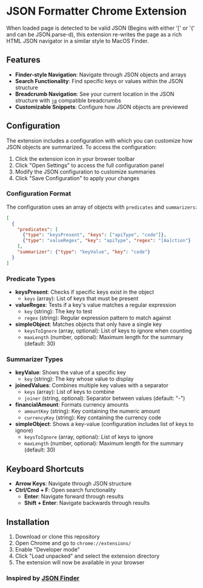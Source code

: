 # JSON Formatter Chrome Extension

When loaded page is detected to be valid JSON (Begins with either '[' or '{' and can be JSON.parse-d), this extension re-writes the page as a rich HTML JSON navigator in a similar style to MacOS Finder.

## Features

- **Finder-style Navigation**: Navigate through JSON objects and arrays
- **Search Functionality**: Find specific keys or values within the JSON structure
- **Breadcrumb Navigation**: See your current location in the JSON structure with [`jq`](https://jqlang.org/) compatible breadcrumbs
- **Customizable Snippets**: Configure how JSON objects are previewed

## Configuration

The extension includes a configuration with which you can customize how JSON objects are summarized. To access the configuration:

1. Click the extension icon in your browser toolbar
2. Click "Open Settings" to access the full configuration panel
3. Modify the JSON configuration to customize summaries
4. Click "Save Configuration" to apply your changes

### Configuration Format

The configuration uses an array of objects with `predicates` and `summarizers`:

```json
[
  {
    "predicates": [
      {"type": "keysPresent", "keys": ["apiType", "code"]},
      {"type": "valueRegex", "key": "apiType", "regex": "[Aa]ction"}
    ],
    "summarizer": {"type": "keyValue", "key": "code"}
  }
]
```

### Predicate Types

- **keysPresent**: Checks if specific keys exist in the object
  - `keys` (array): List of keys that must be present
- **valueRegex**: Tests if a key's value matches a regular expression
  - `key` (string): The key to test
  - `regex` (string): Regular expression pattern to match against
- **simpleObject**: Matches objects that only have a single key
  - `keysToIgnore` (array, optional): List of keys to ignore when counting
  - `maxLength` (number, optional): Maximum length for the summary (default: 30)

### Summarizer Types

- **keyValue**: Shows the value of a specific key
  - `key` (string): The key whose value to display
- **joinedValues**: Combines multiple key values with a separator
  - `keys` (array): List of keys to combine
  - `joiner` (string, optional): Separator between values (default: "-")
- **financialAmount**: Formats currency amounts
  - `amountKey` (string): Key containing the numeric amount
  - `currencyKey` (string): Key containing the currency code
- **simpleObject**: Shows a key-value (configuration includes list of keys to ignore)
  - `keysToIgnore` (array, optional): List of keys to ignore
  - `maxLength` (number, optional): Maximum length for the summary (default: 30)

## Keyboard Shortcuts

- **Arrow Keys**: Navigate through JSON structure
- **Ctrl/Cmd + F**: Open search functionality
  - **Enter**: Navigate forward through results
  - **Shift + Enter**: Navigate backwards through results

## Installation

1. Download or clone this repository
2. Open Chrome and go to `chrome://extensions/`
3. Enable "Developer mode"
4. Click "Load unpacked" and select the extension directory
5. The extension will now be available in your browser

### Inspired by [JSON Finder](https://chromewebstore.google.com/detail/json-finder/flhdcaebggmmpnnaljiajhihdfconkbj)
